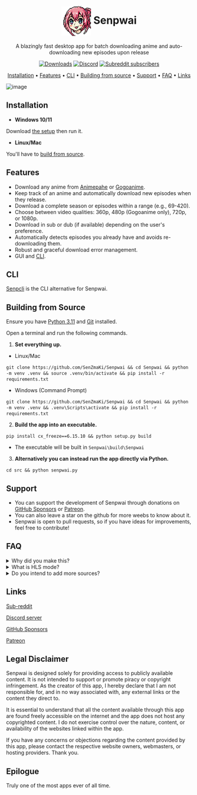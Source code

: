 <h1 align="center">
<img align="center" height="80px" width="80px" src="src/assets/misc/senpwai-icon.png" alt="Senpwai-icon">
 Senpwai
</h1>
<p align="center">
A blazingly fast desktop app for batch downloading anime and auto-downloading new episodes upon release
</p>

<p align="center">
 <a href="https://github.com/SenZmaKi/Senpwai/releases"><img  height="30px" src="https://img.shields.io/github/downloads/SenZmaKi/Senpwai/total" alt="Downloads"></a>
 <a href="https://discord.gg/invite/e9UxkuyDX2" target="_blank"><img height="30px" alt="Discord" src="https://img.shields.io/discord/1131981618777702540?label=Discord&logo=discord" alt="Discord-icon"></a>
 <a href="https://www.reddit.com/r/Senpwai" target="_blank"><img height="30px" alt="Subreddit subscribers" src="https://img.shields.io/reddit/subreddit-subscribers/senpwai?label=Reddit&logo=reddit" alt="Reddit-icon"</a>
</p>
<p align="center">
  <a href="#installation">Installation</a> •
  <a href="#features">Features</a> •
  <a href="#cli">CLI</a> •
  <a href="#building-from-source">Building from source</a> •
  <a href="#support">Support</a> •
  <a href="#faq">FAQ</a> •
  <a href="#links">Links</a>
</p>

![image](https://github.com/SenZmaKi/Senpwai/assets/90490506/04a9cfba-7961-48b8-b8ff-392aaef5b4d4)

## Installation

- **Windows 10/11**

Download [the setup](https://github.com/SenZmaKi/Senpwai/releases/latest/download/Senpwai-setup.exe) then run it.

- **Linux/Mac**

You'll have to [build from source](#building-from-source).

## Features

- Download any anime from [Animepahe](https://animepahe.ru) or [Gogoanime](https://anitaku.to).
- Keep track of an anime and automatically download new episodes when they release.
- Download a complete season or episodes within a range (e.g., 69-420).
- Choose between video qualities: 360p, 480p (Gogoanime only), 720p, or 1080p.
- Download in sub or dub (if available) depending on the user's preference.
- Automatically detects episodes you already have and avoids re-downloading them.
- Robust and graceful download error management.
- GUI and [CLI](docs/senpcli-guide.md).

## CLI
[Senpcli](docs/senpcli-guide.md) is the CLI alternative for Senpwai.

## Building from Source

Ensure you have [Python 3.11](https://www.python.org/downloads/release/python-3111) and [Git](https://github.com/git-guides/install-git) installed.

Open a terminal and run the following commands.

1. **Set everything up.**

- Linux/Mac

```
git clone https://github.com/SenZmaKi/Senpwai && cd Senpwai && python -m venv .venv && source .venv/bin/activate && pip install -r requirements.txt
```

- Windows (Command Prompt)

```
git clone https://github.com/SenZmaKi/Senpwai && cd Senpwai && python -m venv .venv && .venv\Scripts\activate && pip install -r requirements.txt
```

2. **Build the app into an executable.**

```
pip install cx_freeze==6.15.10 && python setup.py build
```

- The executable will be built in `Senpwai\build\Senpwai`

3. **Alternatively you can instead run the app directly via Python.**

```
cd src && python senpwai.py
```

## Support

- You can support the development of Senpwai through donations on [GitHub Sponsors](https://github.com/sponsors/SenZmaKi) or [Patreon](https://patreon.com/Senpwai).
- You can also leave a star on the github for more weebs to know about it.
- Senpwai is open to pull requests, so if you have ideas for improvements, feel free to contribute!

## FAQ

<details> <summary> Why did you make this? </summary>
I couldn't afford wifi so I used my college wifi to download anime after class but batch downloading from streaming sites is a pain in the ass,
you have to click billions of links just to download one episode, so I made Senpwai to help me and possibly others that face a similar problem.
</details>

<details> <summary> What is HLS mode? </summary>
 
HLS mode attempts to fix the unstability of Gogoanime normal mode. 
In HLS mode Gogoanime downloads are guaranteed to work, though with a few downsides:

- Requires [FFmpeg](https://www.hostinger.com/tutorials/how-to-install-ffmpeg) to be installed, though Senpwai can attempt to automatically install it for you.
- No download size indication but Senpwai will estimate the total download size after the first download.

</details>

<details> <summary> Do you intend to add more sources? </summary>

One person can only do so much, I only plan on adding another source if something ever happens to Animepahe or Gogoanime.
More sources means more writing more code which in turn means fixing more bugs.

</details>

## Links

[Sub-reddit](https://reddit.com/r/Senpwai)

[Discord server](https://discord.com/invite/e9UxkuyDX2)

[GitHub Sponsors](https://github.com/sponsors/SenZmaKi)

[Patreon](https://patreon.com/Senpwai)

## Legal Disclaimer

Senpwai is designed solely for providing access to publicly available content. It is not intended to support or promote piracy or copyright infringement. As the creator of this app, I hereby declare that I am not responsible for, and in no way associated with, any external links or the content they direct to.

It is essential to understand that all the content available through this app are found freely accessible on the internet and the app does not host any copyrighted content. I do not exercise control over the nature, content, or availability of the websites linked within the app.

If you have any concerns or objections regarding the content provided by this app, please contact the respective website owners, webmasters, or hosting providers. Thank you.

## Epilogue

Truly one of the most apps ever of all time.
